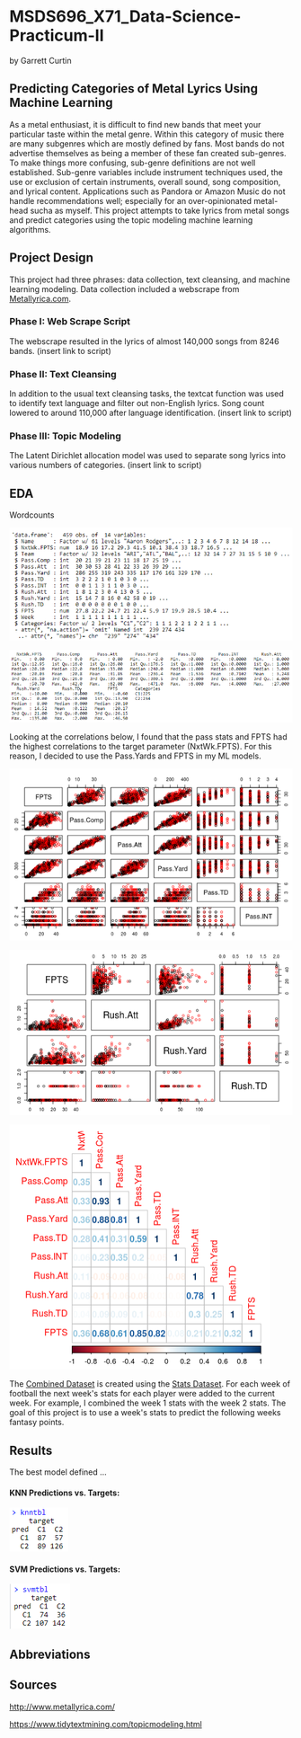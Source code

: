 # MSDS696_X71_Data-Science-Practicum-II

by Garrett Curtin

## Predicting Categories of Metal Lyrics Using Machine Learning

As a metal enthusiast, it is difficult to find new bands that meet your particular taste within the metal genre.  Within this category of music there are many subgenres which are mostly defined by fans.  Most bands do not advertise themselves as being a member of these fan created sub-genres.  To make things more confusing, sub-genre definitions are not well established.  Sub-genre variables include instrument techniques used, the use or exclusion of certain instruments, overall sound, song composition, and lyrical content. Applications such as Pandora or Amazon Music do not handle recommendations well; especially for an over-opinionated metal-head sucha as myself.  This project attempts to take lyrics from metal songs and predict categories using the topic modeling machine learning algorithms.

## Project Design

This project had three phrases: data collection, text cleansing, and machine learning modeling.  Data collection included a webscrape from [Metallyrica.com](http://www.metallyrica.com/).  

### Phase I: Web Scrape Script

The webscrape resulted in the lyrics of almost 140,000 songs from 8246 bands. (insert link to script)

### Phase II: Text Cleansing

In addition to the usual text cleansing tasks, the textcat function was used to identify text language and filter out non-English lyrics.  Song count lowered to around 110,000 after language identification. (insert link to script)

### Phase III: Topic Modeling

The Latent Dirichlet allocation model was used to separate song lyrics into various numbers of categories.  (insert link to script)

## EDA

Wordcounts

![str](https://github.com/gcurtin84/MSDS692_X41_Data-Science-Practicum-I/blob/master/Str_AllQBStats.png)

![summary](https://github.com/gcurtin84/MSDS692_X41_Data-Science-Practicum-I/blob/master/Summary_AllStats.png)

Looking at the correlations below, I found that the pass stats and FPTS had the highest correlations to the target parameter (NxtWk.FPTS).  For this reason, I decided to use the Pass.Yards and FPTS in my ML models.

![Pass Correlations](https://github.com/gcurtin84/MSDS692_X41_Data-Science-Practicum-I/blob/master/Plot_PassQBStats.png)

![Rush Correlations](https://github.com/gcurtin84/MSDS692_X41_Data-Science-Practicum-I/blob/master/Plot_RushQBStats.png)

![Corrplot](https://github.com/gcurtin84/MSDS692_X41_Data-Science-Practicum-I/blob/master/Corrplot_Allstats.png)

The [Combined Dataset](https://github.com/gcurtin84/MSDS692_X41_Data-Science-Practicum-I/blob/master/Combined_Dataset.R) is created using the [Stats Dataset](https://github.com/gcurtin84/MSDS692_X41_Data-Science-Practicum-I/blob/master/Stats_Dataset.R).  For each week of football the next week's stats for each player were added to the current week.  For example, I combined the week 1 stats with the week 2 stats.  The goal of this project is to use a week's stats to predict the following weeks fantasy points.

## Results

The best model defined ...

#### KNN Predictions vs. Targets:
![KNN Predictions](https://github.com/gcurtin84/MSDS692_X41_Data-Science-Practicum-I/blob/master/KNN_Table.png)

#### SVM Predictions vs. Targets:
![SVM Predictions](https://github.com/gcurtin84/MSDS692_X41_Data-Science-Practicum-I/blob/master/SVM_Table.png)

## Abbreviations

## Sources

http://www.metallyrica.com/

https://www.tidytextmining.com/topicmodeling.html
